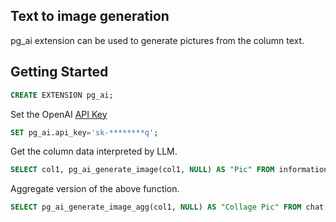 
## Text to image generation

pg_ai extension can be used to generate pictures from the column text.

## Getting Started

```sql
CREATE EXTENSION pg_ai;
```

Set the OpenAI [API Key](https://platform.openai.com/api-keys)
```sql
SET pg_ai.api_key='sk-********q';
```

Get the column data interpreted by LLM.
```sql
SELECT col1, pg_ai_generate_image(col1, NULL) AS "Pic" FROM information WHERE id > 1 AND id < 3;
```

Aggregate version of the above function.
```sql
SELECT pg_ai_generate_image_agg(col1, NULL) AS "Collage Pic" FROM chat WHERE ts::date = date '2023-01-01';
```
